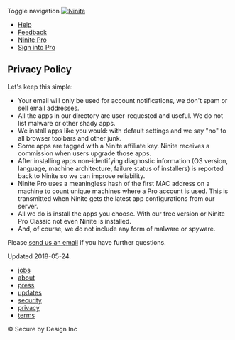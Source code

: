 Toggle navigation [![Ninite](https://ninite.com/static/img/brand-8a2e7c6ad769d6bc457c5c2b1a9743e8.png)](https://ninite.com/)

* [Help](https://ninite.com/help/)
* [Feedback](https://ninite.com/feedback)
* [Ninite Pro](https://ninite.com/pro)
* [Sign into Pro](https://ninite.com/signin)

Privacy Policy
--------------

Let's keep this simple:

* Your email will only be used for account notifications, we don't spam or sell email addresses.
* All the apps in our directory are user-requested and useful. We do not list malware or other shady apps.
* We install apps like you would: with default settings and we say "no" to all browser toolbars and other junk.
* Some apps are tagged with a Ninite affiliate key. Ninite receives a commission when users upgrade those apps.
* After installing apps non-identifying diagnostic information (OS version, language, machine architecture, failure status of installers) is reported back to Ninite so we can improve reliability.
* Ninite Pro uses a meaningless hash of the first MAC address on a machine to count unique machines where a Pro account is used. This is transmitted when Ninite gets the latest app configurations from our server.
* All we do is install the apps you choose. With our free version or Ninite Pro Classic not even Ninite is installed.
* And, of course, we do not include any form of malware or spyware.

Please [send us an email](mailto:contact@ninite.com) if you have further questions.

Updated 2018-05-24.

* [jobs](https://ninite.com/jobs)
* [about](https://ninite.com/about)
* [press](https://ninite.com/press)
* [updates](https://ninite.com/news)
* [security](https://ninite.com/security)
* [privacy](https://ninite.com/privacy)
* [terms](https://ninite.com/terms)

© Secure by Design Inc